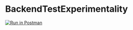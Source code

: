 # BackendTestExperimentality

[![Run in Postman](https://run.pstmn.io/button.svg)](https://documenter.getpostman.com/view/5770546/TW6tMAQ9)
